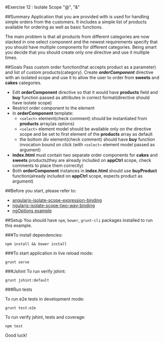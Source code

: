 #Exercise 12 : Isolate Scope "@", "&"

##Summary
Application that you are provided with is used for handling simple orders from the customers. It includes a simple list of products available for ordering
as well as basic functions. 

The main problem is that all products from different categories are now stacked in one select component and the newest requirements
specify that you should have multiple components for different categories. Being smart you decide that you should create only one directive
and use it multiple times. 


##Goals
Pass custom order function(that accepts product as a parameter) and list of custom products(category).
Create ***orderComponent*** directive with an isolated scope and use it to allow the user to order from **sweets** and **cakes** categories.

* Edit **orderComponent** directive so that it would have **products** field and **buy** function passed as attributes in correct 
format(directive should have isolate scope)
* Restrict order component to the element
* In **orderComponent** template:
    * ```<select>``` element(check comment) should be instantiated from **products** array(as options)
    * ```<select>``` element model should be available only on the directive scope and be set to first element of the **products** array as default
    * the bottom div element(check comment) should have **buy** function invocation bound on click (with ```<select>``` element model passed as argument)
* **index.html** must contain two separate order components for **cakes** and **sweets** products(they are already included on **appCtrl** scope, 
check comments to place them correctly)
* Both **orderComponent** instances in **index.html** should use **buyProduct** function(already included on **appCtrl** scope, expects product as argument)

##Before you start, please refer to:
* [angularjs-isolate-scope-expression-binding](https://egghead.io/lessons/angularjs-isolate-scope-expression-binding)
* [ngularjs-isolate-scope-two-way-binding](https://egghead.io/lessons/angularjs-isolate-scope-two-way-binding)
* [ngOptions example](https://docs.angularjs.org/api/ng/directive/ngOptions/#example)

##Setup
 You should have `npm`, `bower`, `grunt-cli`  packages installed to run this example.
 
###To install dependencies: 

    npm install && bower install


###To start application in live reload mode:

    grunt serve
    
###Jshint
To run verify jshint:
    
    grunt jshint:default

###Run tests

To run e2e tests in development mode:

    grunt test:e2e

To run verify jshint, tests and coverage:

    npm test

Good luck!
